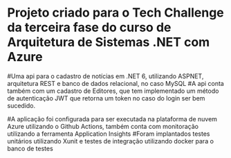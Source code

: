 # Projeto criado para o Tech Challenge da terceira fase do curso de Arquitetura de Sistemas .NET com Azure

#Uma api para o cadastro de notícias em .NET 6, utilizando ASPNET, arquitetura REST e banco de dados relacional, no caso MySQL
#A api conta também com um cadastro de Editores, que tem implementado um método de autenticação JWT que retorna um token no caso do login ser bem sucedido.

#A aplicação foi configurada para ser executada na plataforma de nuvem Azure utilizando o Github Actions, também conta com monitoração utilizando a ferramenta Application Insights
#Foram implantados testes unitários utilizando Xunit e testes de integração utilizando docker para o banco de testes
